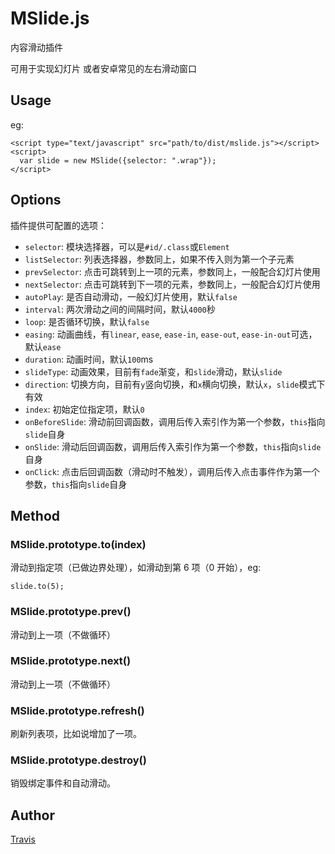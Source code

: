 # MSlide.js

内容滑动插件

可用于实现幻灯片
或者安卓常见的左右滑动窗口

## Usage

eg:

```
<script type="text/javascript" src="path/to/dist/mslide.js"></script>
<script>
  var slide = new MSlide({selector: ".wrap"});
</script>
```

## Options

插件提供可配置的选项：

- `selector`: 模块选择器，可以是`#id/.class`或`Element`
- `listSelector`: 列表选择器，参数同上，如果不传入则为第一个子元素
- `prevSelector`: 点击可跳转到上一项的元素，参数同上，一般配合幻灯片使用
- `nextSelector`: 点击可跳转到下一项的元素，参数同上，一般配合幻灯片使用
- `autoPlay`: 是否自动滑动，一般幻灯片使用，默认`false`
- `interval`: 两次滑动之间的间隔时间，默认`4000`秒
- `loop`: 是否循环切换，默认`false`
- `easing`: 动画曲线，有`linear`, `ease`, `ease-in`, `ease-out`, `ease-in-out`可选，默认`ease`
- `duration`: 动画时间，默认`100`ms
- `slideType`: 动画效果，目前有`fade`渐变，和`slide`滑动，默认`slide`
- `direction`: 切换方向，目前有`y`竖向切换，和`x`横向切换，默认`x`，`slide`模式下有效
- `index`: 初始定位指定项，默认`0`
- `onBeforeSlide`: 滑动前回调函数，调用后传入索引作为第一个参数，`this`指向`slide`自身
- `onSlide`: 滑动后回调函数，调用后传入索引作为第一个参数，`this`指向`slide`自身
- `onClick`: 点击后回调函数（滑动时不触发），调用后传入点击事件作为第一个参数，`this`指向`slide`自身

## Method

### MSlide.prototype.to(index)

滑动到指定项（已做边界处理），如滑动到第 6 项（0 开始），eg:

```
slide.to(5);
```

### MSlide.prototype.prev()

滑动到上一项（不做循环）

### MSlide.prototype.next()

滑动到上一项（不做循环）

### MSlide.prototype.refresh()

刷新列表项，比如说增加了一项。

### MSlide.prototype.destroy()

销毁绑定事件和自动滑动。

## Author

[Travis](https://github.com/godxiaoji)
